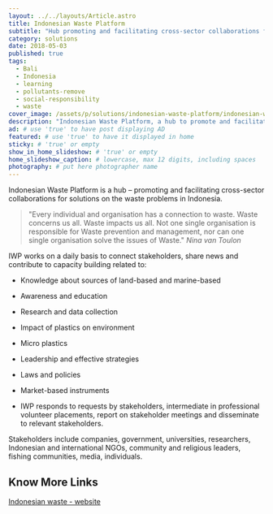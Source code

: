 ```yaml
---
layout: ../../layouts/Article.astro
title: Indonesian Waste Platform
subtitle: "Hub promoting and facilitating cross-sector collaborations for solutions on the waste problems in Indonesia."
category: solutions
date: 2018-05-03
published: true
tags:
  - Bali
  - Indonesia
  - learning
  - pollutants-remove
  - social-responsibility
  - waste
cover_image: /assets/p/solutions/indonesian-waste-platform/indonesian-waste-platform.jpg
description: "Indonesian Waste Platform, a hub to promote and facilitate, connects stakeholders, shares news and contributes to capacity building cross-sector collaborations." # max 160 digits cos dunno how to trim it, yet......
ad: # use 'true' to have post displaying AD
featured: # use 'true' to have it displayed in home
sticky: # 'true' or empty
show_in_home_slideshow: # 'true' or empty
home_slideshow_caption: # lowercase, max 12 digits, including spaces
photography: # put here photographer name
---
```


Indonesian Waste Platform is a hub – promoting and facilitating cross-sector collaborations for solutions on the waste problems in Indonesia.

> "Every individual and organisation has a connection to waste. Waste concerns us all. Waste impacts us all. Not one single organisation is responsible for Waste prevention and management, nor can one single organisation solve the issues of Waste." _Nina van Toulon_

IWP works on a daily basis to connect stakeholders, share news and contribute to capacity building related to:

- Knowledge about sources of land-based and marine-based

- Awareness and education

- Research and data collection

- Impact of plastics on environment

- Micro plastics

- Leadership and effective strategies

- Laws and policies

- Market-based instruments

- IWP responds to requests by stakeholders, intermediate in professional volunteer placements, report on stakeholder meetings and disseminate to relevant stakeholders.

Stakeholders include companies, government, universities, researchers, Indonesian and international NGOs, community and religious leaders, fishing communities, media, individuals.

## Know More Links

[Indonesian waste - website](http://www.indonesianwaste.org/)
